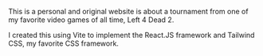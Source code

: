 This is a personal and original website is about a tournament from one of my favorite video games of all time, Left 4 Dead 2.

I created this using Vite to implement the React.JS framework and Tailwind CSS, my favorite CSS framework. 
